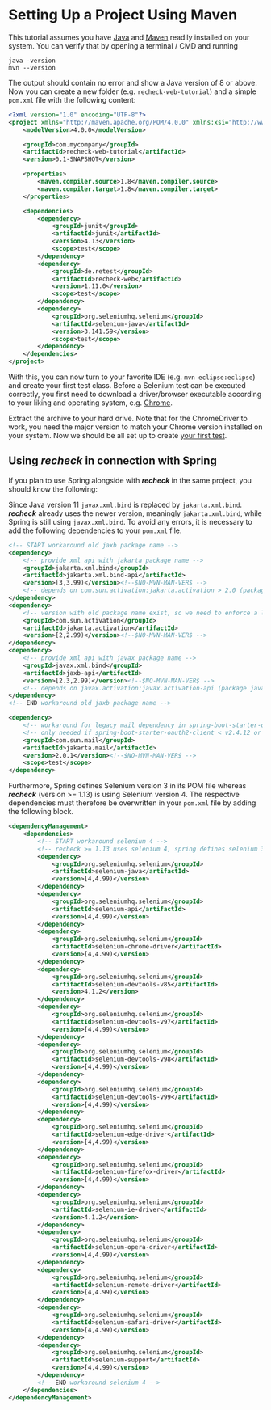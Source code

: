 # Setting Up a Project Using Maven

This tutorial assumes you have [Java](https://www.java.com/) and [Maven](https://maven.apache.org/) readily installed on your system. You can verify that by opening a terminal / CMD and running

```
java -version
mvn --version
```


The output should contain no error and show a Java version of 8 or above. Now you can create a new folder (e.g. `recheck-web-tutorial`) and a simple `pom.xml` file with the following content:

```xml
<?xml version="1.0" encoding="UTF-8"?>
<project xmlns="http://maven.apache.org/POM/4.0.0" xmlns:xsi="http://www.w3.org/2001/XMLSchema-instance" xsi:schemaLocation="http://maven.apache.org/POM/4.0.0 http://maven.apache.org/xsd/maven-4.0.0.xsd">
	<modelVersion>4.0.0</modelVersion>

	<groupId>com.mycompany</groupId>
	<artifactId>recheck-web-tutorial</artifactId>
	<version>0.1-SNAPSHOT</version>

	<properties>
		<maven.compiler.source>1.8</maven.compiler.source>
		<maven.compiler.target>1.8</maven.compiler.target>
	</properties>

	<dependencies>
		<dependency>
			<groupId>junit</groupId>
			<artifactId>junit</artifactId>
			<version>4.13</version>
			<scope>test</scope>
		</dependency>
		<dependency>
			<groupId>de.retest</groupId>
			<artifactId>recheck-web</artifactId>
			<version>1.11.0</version>
			<scope>test</scope>
		</dependency>
		<dependency>
			<groupId>org.seleniumhq.selenium</groupId>
			<artifactId>selenium-java</artifactId>
			<version>3.141.59</version>
			<scope>test</scope>
		</dependency>
	</dependencies>
</project>
```

With this, you can now turn to your favorite IDE (e.g. `mvn eclipse:eclipse`) and create your first test class. Before a Selenium test can be executed correctly, you first need to download a driver/browser executable according to your liking and operating system, e.g. [Chrome](http://chromedriver.storage.googleapis.com/index.html).

Extract the archive to your hard drive. Note that for the ChromeDriver to work, you need the major version to match your Chrome version installed on your system. Now we should be all set up to create [your first test](../tutorial/explicit-checks.md).

## Using ***recheck*** in connection with Spring
If you plan to use Spring alongside with ***recheck*** in the same project, you should know the following:

Since Java version 11 `javax.xml.bind` is replaced by `jakarta.xml.bind`. ***recheck*** already uses the newer version, meaningly `jakarta.xml.bind`, while
Spring is still using `javax.xml.bind`. To avoid any errors, it is necessary to add the following dependencies to your `pom.xml` file.

```xml
<!-- START workaround old jaxb package name -->
<dependency>
	<!-- provide xml api with jakarta package name -->
	<groupId>jakarta.xml.bind</groupId>
	<artifactId>jakarta.xml.bind-api</artifactId>
	<version>[3,3.99)</version><!--$NO-MVN-MAN-VER$ -->
	<!-- depends on com.sun.activation:jakarta.activation > 2.0 (package jakarta.activation) -->
</dependency>
<dependency>
	<!-- version with old package name exist, so we need to enforce a lower version bound -->
	<groupId>com.sun.activation</groupId>
	<artifactId>jakarta.activation</artifactId>
	<version>[2,2.99)</version><!--$NO-MVN-MAN-VER$ -->
</dependency>
<dependency>
	<!-- provide xml api with javax package name -->
	<groupId>javax.xml.bind</groupId>
	<artifactId>jaxb-api</artifactId>
	<version>[2.3,2.99)</version><!--$NO-MVN-MAN-VER$ -->
	<!-- depends on javax.activation:javax.activation-api (package javax.activation) -->
</dependency>
<!-- END workaround old jaxb package name -->

<dependency>
	<!-- workaround for legacy mail dependency in spring-boot-starter-oauth2-client -->
	<!-- only needed if spring-boot-starter-oauth2-client < v2.4.12 or < v2.5.5 is used -->
	<groupId>com.sun.mail</groupId>
	<artifactId>jakarta.mail</artifactId>
	<version>2.0.1</version><!--$NO-MVN-MAN-VER$ -->
	<scope>test</scope>
</dependency>
```

Furthermore, Spring defines Selenium version 3 in its POM file whereas ***recheck*** (version >= 1.13) is using Selenium version 4.
The respective dependencies must therefore be overwritten in your `pom.xml` file by adding the following block.

```xml
<dependencyManagement>
	<dependencies>
		<!-- START workaround selenium 4 -->
		<!-- recheck >= 1.13 uses selenium 4, spring defines selenium 3 in parent-pom, so we need to overwrite it. -->
		<dependency>
			<groupId>org.seleniumhq.selenium</groupId>
			<artifactId>selenium-java</artifactId>
			<version>[4,4.99)</version>
		</dependency>
		<dependency>
			<groupId>org.seleniumhq.selenium</groupId>
			<artifactId>selenium-api</artifactId>
			<version>[4,4.99)</version>
		</dependency>
		<dependency>
			<groupId>org.seleniumhq.selenium</groupId>
			<artifactId>selenium-chrome-driver</artifactId>
			<version>[4,4.99)</version>
		</dependency>
		<dependency>
			<groupId>org.seleniumhq.selenium</groupId>
			<artifactId>selenium-devtools-v85</artifactId>
			<version>4.1.2</version>
		</dependency>
		<dependency>
			<groupId>org.seleniumhq.selenium</groupId>
			<artifactId>selenium-devtools-v97</artifactId>
			<version>[4,4.99)</version>
		</dependency>
		<dependency>
			<groupId>org.seleniumhq.selenium</groupId>
			<artifactId>selenium-devtools-v98</artifactId>
			<version>[4,4.99)</version>
		</dependency>
		<dependency>
			<groupId>org.seleniumhq.selenium</groupId>
			<artifactId>selenium-devtools-v99</artifactId>
			<version>[4,4.99)</version>
		</dependency>
		<dependency>
			<groupId>org.seleniumhq.selenium</groupId>
			<artifactId>selenium-edge-driver</artifactId>
			<version>[4,4.99)</version>
		</dependency>
		<dependency>
			<groupId>org.seleniumhq.selenium</groupId>
			<artifactId>selenium-firefox-driver</artifactId>
			<version>[4,4.99)</version>
		</dependency>
		<dependency>
			<groupId>org.seleniumhq.selenium</groupId>
			<artifactId>selenium-ie-driver</artifactId>
			<version>4.1.2</version>
		</dependency>
		<dependency>
			<groupId>org.seleniumhq.selenium</groupId>
			<artifactId>selenium-opera-driver</artifactId>
			<version>[4,4.99)</version>
		</dependency>
		<dependency>
			<groupId>org.seleniumhq.selenium</groupId>
			<artifactId>selenium-remote-driver</artifactId>
			<version>[4,4.99)</version>
		</dependency>
		<dependency>
			<groupId>org.seleniumhq.selenium</groupId>
			<artifactId>selenium-safari-driver</artifactId>
			<version>[4,4.99)</version>
		</dependency>
		<dependency>
			<groupId>org.seleniumhq.selenium</groupId>
			<artifactId>selenium-support</artifactId>
			<version>[4,4.99)</version>
		</dependency>
		<!-- END workaround selenium 4 -->
	</dependencies>
</dependencyManagement>
```
